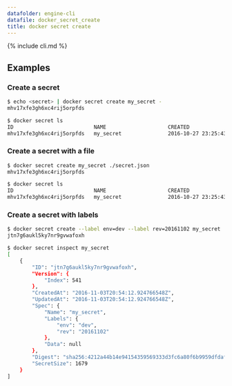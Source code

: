 ```yaml
---
datafolder: engine-cli
datafile: docker_secret_create
title: docker secret create
---
```

<!--
Sorry, but the contents of this page are automatically generated from
Docker's source code. If you want to suggest a change to the text that appears
here, you'll need to find the string by searching this repo:

https://www.github.com/docker/docker
-->
{% include cli.md %}

## Examples

### Create a secret

```bash
$ echo <secret> | docker secret create my_secret -
mhv17xfe3gh6xc4rij5orpfds

$ docker secret ls
ID                          NAME                    CREATED                                   UPDATED                                   SIZE
mhv17xfe3gh6xc4rij5orpfds   my_secret               2016-10-27 23:25:43.909181089 +0000 UTC   2016-10-27 23:25:43.909181089 +0000 UTC   1679
```

### Create a secret with a file

```bash
$ docker secret create my_secret ./secret.json
mhv17xfe3gh6xc4rij5orpfds

$ docker secret ls
ID                          NAME                    CREATED                                   UPDATED                                   SIZE
mhv17xfe3gh6xc4rij5orpfds   my_secret               2016-10-27 23:25:43.909181089 +0000 UTC   2016-10-27 23:25:43.909181089 +0000 UTC   1679
```

### Create a secret with labels

```bash
$ docker secret create --label env=dev --label rev=20161102 my_secret ./secret.json
jtn7g6aukl5ky7nr9gvwafoxh

$ docker secret inspect my_secret
[
    {
        "ID": "jtn7g6aukl5ky7nr9gvwafoxh",
        "Version": {
            "Index": 541
        },
        "CreatedAt": "2016-11-03T20:54:12.924766548Z",
        "UpdatedAt": "2016-11-03T20:54:12.924766548Z",
        "Spec": {
            "Name": "my_secret",
            "Labels": {
                "env": "dev",
                "rev": "20161102"
            },
            "Data": null
        },
        "Digest": "sha256:4212a44b14e94154359569333d3fc6a80f6b9959dfdaff26412f4b2796b1f387",
        "SecretSize": 1679
    }
]

```
